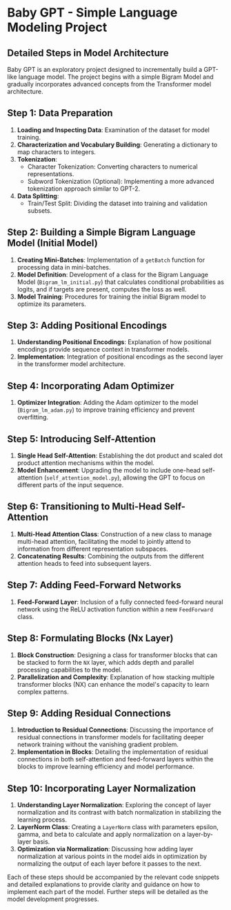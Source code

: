 # Baby GPT - Simple Language Modeling Project

## Detailed Steps in Model Architecture
Baby GPT is an exploratory project designed to incrementally build a GPT-like language model. The project begins with a simple Bigram Model and gradually incorporates advanced concepts from the Transformer model architecture.

## Step 1: Data Preparation
1. **Loading and Inspecting Data**: Examination of the dataset for model training.
2. **Characterization and Vocabulary Building**: Generating a dictionary to map characters to integers.
3. **Tokenization**: 
   - Character Tokenization: Converting characters to numerical representations.
   - Subword Tokenization (Optional): Implementing a more advanced tokenization approach similar to GPT-2.
4. **Data Splitting**: 
   - Train/Test Split: Dividing the dataset into training and validation subsets.

## Step 2: Building a Simple Bigram Language Model (Initial Model)
1. **Creating Mini-Batches**: Implementation of a `getBatch` function for processing data in mini-batches.
2. **Model Definition**: Development of a class for the Bigram Language Model (`Bigram_lm_initial.py`) that calculates conditional probabilities as logits, and if targets are present, computes the loss as well.
3. **Model Training**: Procedures for training the initial Bigram model to optimize its parameters.

## Step 3: Adding Positional Encodings
1. **Understanding Positional Encodings**: Explanation of how positional encodings provide sequence context in transformer models.
2. **Implementation**: Integration of positional encodings as the second layer in the transformer model architecture.

## Step 4: Incorporating Adam Optimizer
1. **Optimizer Integration**: Adding the Adam optimizer to the model (`Bigram_lm_adam.py`) to improve training efficiency and prevent overfitting.

## Step 5: Introducing Self-Attention
1. **Single Head Self-Attention**: Establishing the dot product and scaled dot product attention mechanisms within the model.
2. **Model Enhancement**: Upgrading the model to include one-head self-attention (`self_attention_model.py`), allowing the GPT to focus on different parts of the input sequence.

## Step 6: Transitioning to Multi-Head Self-Attention
1. **Multi-Head Attention Class**: Construction of a new class to manage multi-head attention, facilitating the model to jointly attend to information from different representation subspaces.
2. **Concatenating Results**: Combining the outputs from the different attention heads to feed into subsequent layers.

## Step 7: Adding Feed-Forward Networks
1. **Feed-Forward Layer**: Inclusion of a fully connected feed-forward neural network using the ReLU activation function within a new `FeedForward` class.

## Step 8: Formulating Blocks (Nx Layer)
1. **Block Construction**: Designing a class for transformer blocks that can be stacked to form the `NX` layer, which adds depth and parallel processing capabilities to the model.
2. **Parallelization and Complexity**: Explanation of how stacking multiple transformer blocks (NX) can enhance the model's capacity to learn complex patterns.

## Step 9: Adding Residual Connections
1. **Introduction to Residual Connections**: Discussing the importance of residual connections in transformer models for facilitating deeper network training without the vanishing gradient problem.
2. **Implementation in Blocks**: Detailing the implementation of residual connections in both self-attention and feed-forward layers within the blocks to improve learning efficiency and model performance.

## Step 10: Incorporating Layer Normalization
1. **Understanding Layer Normalization**: Exploring the concept of layer normalization and its contrast with batch normalization in stabilizing the learning process.
2. **LayerNorm Class**: Creating a `LayerNorm` class with parameters epsilon, gamma, and beta to calculate and apply normalization on a layer-by-layer basis.
3. **Optimization via Normalization**: Discussing how adding layer normalization at various points in the model aids in optimization by normalizing the output of each layer before it passes to the next.


Each of these steps should be accompanied by the relevant code snippets and detailed explanations to provide clarity and guidance on how to implement each part of the model. Further steps will be detailed as the model development progresses.
